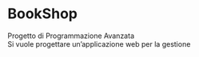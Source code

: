 # BookShop
Progetto di Programmazione Avanzata  
Si vuole progettare un’applicazione web per la gestione
